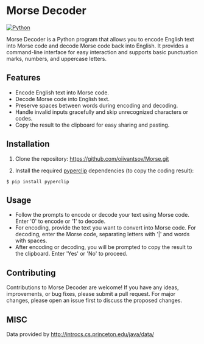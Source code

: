 # Morse Decoder
[![Python](https://img.shields.io/pypi/pyversions/tensorflow.svg)](https://badge.fury.io/py/tensorflow)

Morse Decoder is a Python program that allows you to encode English text into Morse code and decode Morse code back into English. It provides a command-line interface for easy interaction and supports basic punctuation marks, numbers, and uppercase letters.

## Features

- Encode English text into Morse code.
- Decode Morse code into English text.
- Preserve spaces between words during encoding and decoding.
- Handle invalid inputs gracefully and skip unrecognized characters or codes.
- Copy the result to the clipboard for easy sharing and pasting.

## Installation

1. Clone the repository:
https://github.com/oiivantsov/Morse.git

2. Install the required [pyperclip](https://pypi.org/project/pyperclip/) dependencies (to copy the coding result):
```
$ pip install pyperclip
```

## Usage

- Follow the prompts to encode or decode your text using Morse code. Enter '0' to encode or '1' to decode.
- For encoding, provide the text you want to convert into Morse code. For decoding, enter the Morse code, separating letters with '|' and words with spaces.
- After encoding or decoding, you will be prompted to copy the result to the clipboard. Enter 'Yes' or 'No' to proceed.

## Contributing

Contributions to Morse Decoder are welcome! If you have any ideas, improvements, or bug fixes, please submit a pull request. For major changes, please open an issue first to discuss the proposed changes.

## MISC

Data provided by http://introcs.cs.princeton.edu/java/data/

